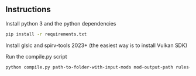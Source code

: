 ## Instructions

Install python 3 and the python dependencies
```sh
pip install -r requirements.txt
```

Install glslc and spirv-tools 2023+ (the easiest way is to install Vulkan SDK)

Run the compile.py script
```sh
python compile.py path-to-folder-with-input-mods mod-output-path rules-path
```

